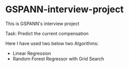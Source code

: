 # GSPANN-interview-project

This is GSPANN's interview project

Task: Predict the current compensation

Here I have used two below two Algorithms:
* Linear Regression
* Random Forest Regressor with Grid Search

 
